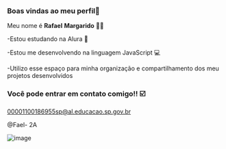 ### Boas vindas ao meu perfil🖤      

Meu nome é **Rafael** **Margarido** 👨‍🦱

-Estou estudando na Alura 🏫


-Estou me desenvolvendo na linguagem JavaScript 💻


-Utilizo esse espaço para minha organização e compartilhamento dos meu projetos desenvolvidos

### Você pode entrar em contato comigo!! ☑️

00001100186955sp@al.educacao.sp.gov.br

@Fael- 2A

![image](https://github.com/Fael2xis/Fael2xis/assets/170052059/a2a11a52-0c4b-4dd3-ad36-da26e0d1d04f)

